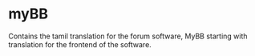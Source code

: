 # myBB
Contains the tamil translation for the forum software, MyBB starting with translation for the frontend of the software.
